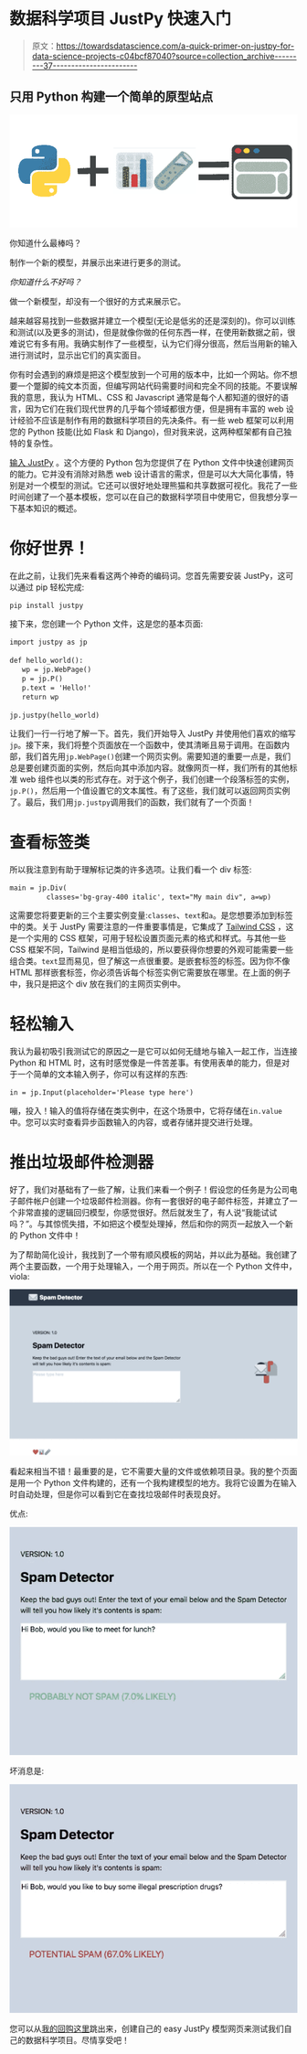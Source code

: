 # 数据科学项目 JustPy 快速入门

> 原文：<https://towardsdatascience.com/a-quick-primer-on-justpy-for-data-science-projects-c04bcf87040?source=collection_archive---------37----------------------->

## 只用 Python 构建一个简单的原型站点

![](img/bf48f7662e3a087c332be0e075009478.png)

你知道什么最棒吗？

制作一个新的模型，并展示出来进行更多的测试。

*你知道什么不好吗？*

做一个新模型，却没有一个很好的方式来展示它。

越来越容易找到一些数据并建立一个模型(无论是低劣的还是深刻的)。你可以训练和测试(以及更多的测试)，但是就像你做的任何东西一样，在使用新数据之前，很难说它有多有用。我确实制作了一些模型，认为它们得分很高，然后当用新的输入进行测试时，显示出它们的真实面目。

你有时会遇到的麻烦是把这个模型放到一个可用的版本中，比如一个网站。你不想要一个蹩脚的纯文本页面，但编写网站代码需要时间和完全不同的技能。不要误解我的意思，我认为 HTML、CSS 和 Javascript 通常是每个人都知道的很好的语言，因为它们在我们现代世界的几乎每个领域都很方便，但是拥有丰富的 web 设计经验不应该是制作有用的数据科学项目的先决条件。有一些 web 框架可以利用您的 Python 技能(比如 Flask 和 Django)，但对我来说，这两种框架都有自己独特的复杂性。

[输入 JustPy](https://justpy.io/) 。这个方便的 Python 包为您提供了在 Python 文件中快速创建网页的能力。它并没有消除对熟悉 web 设计语言的需求，但是可以大大简化事情，特别是对一个模型的测试。它还可以很好地处理熊猫和共享数据可视化。我花了一些时间创建了一个基本模板，您可以在自己的数据科学项目中使用它，但我想分享一下基本知识的概述。

# 你好世界！

在此之前，让我们先来看看这两个神奇的编码词。您首先需要安装 JustPy，这可以通过 pip 轻松完成:

```
pip install justpy
```

接下来，您创建一个 Python 文件，这是您的基本页面:

```
import justpy as jp

def hello_world():
   wp = jp.WebPage()
   p = jp.P()
   p.text = 'Hello!'
   return wp

jp.justpy(hello_world)
```

让我们一行一行地了解一下。首先，我们开始导入 JustPy 并使用他们喜欢的缩写`jp`。接下来，我们将整个页面放在一个函数中，使其清晰且易于调用。在函数内部，我们首先用`jp.WebPage()`创建一个网页实例。需要知道的重要一点是，我们总是要创建页面的实例，然后向其中添加内容。就像网页一样，我们所有的其他标准 web 组件也以类的形式存在。对于这个例子，我们创建一个段落标签的实例，`jp.P()`，然后用一个值设置它的文本属性。有了这些，我们就可以返回网页实例了。最后，我们用`jp.justpy`调用我们的函数，我们就有了一个页面！

# 查看标签类

所以我注意到有助于理解标记类的许多选项。让我们看一个 div 标签:

```
main = jp.Div(
         classes='bg-gray-400 italic', text="My main div", a=wp)
```

这需要您将要更新的三个主要实例变量:`classes`、`text`和`a`。是您想要添加到标签中的类。关于 JustPy 需要注意的一件重要事情是，它集成了 [Tailwind CSS](https://tailwindcss.com/) ，这是一个实用的 CSS 框架，可用于轻松设置页面元素的格式和样式。与其他一些 CSS 框架不同，Tailwind 是相当低级的，所以要获得你想要的外观可能需要一些组合类。`text`显而易见，但了解这一点很重要。是嵌套标签的标签。因为你不像 HTML 那样嵌套标签，你必须告诉每个标签实例它需要放在哪里。在上面的例子中，我只是把这个 div 放在我们的主网页实例中。

# 轻松输入

我认为最初吸引我测试它的原因之一是它可以如何无缝地与输入一起工作，当连接 Python 和 HTML 时，这有时感觉像是一件苦差事。有使用表单的能力，但是对于一个简单的文本输入例子，你可以有这样的东西:

```
in = jp.Input(placeholder='Please type here')
```

嘣，投入！输入的值将存储在类实例中，在这个场景中，它将存储在`in.value`中。您可以实时查看异步函数输入的内容，或者存储并提交进行处理。

# 推出垃圾邮件检测器

好了，我们对基础有了一些了解，让我们来看一个例子！假设您的任务是为公司电子邮件帐户创建一个垃圾邮件检测器。你有一套很好的电子邮件标签，并建立了一个非常直接的逻辑回归模型，你感觉很好。然后就发生了，有人说“我能试试吗？”。与其惊慌失措，不如把这个模型处理掉，然后和你的网页一起放入一个新的 Python 文件中！

为了帮助简化设计，我找到了一个带有顺风模板的网站，并以此为基础。我创建了两个主要函数，一个用于处理输入，一个用于网页。所以在一个 Python 文件中，viola:

![](img/00dd300d9af0b73a0f167ed0fd499699.png)

看起来相当不错！最重要的是，它不需要大量的文件或依赖项目录。我的整个页面是用一个 Python 文件构建的，还有一个我构建模型的地方。我将它设置为在输入时自动处理，但是你可以看到它在查找垃圾邮件时表现良好。

优点:

![](img/78b8a93e106454fc158a987f03804da9.png)

坏消息是:

![](img/8a66722ea68b1b5ae1ccf17c4b4aed96.png)

您可以从[我的回购这里](https://github.com/jnawjux/justpy_model_template)跳出来，创建自己的 easy JustPy 模型网页来测试我们自己的数据科学项目。尽情享受吧！